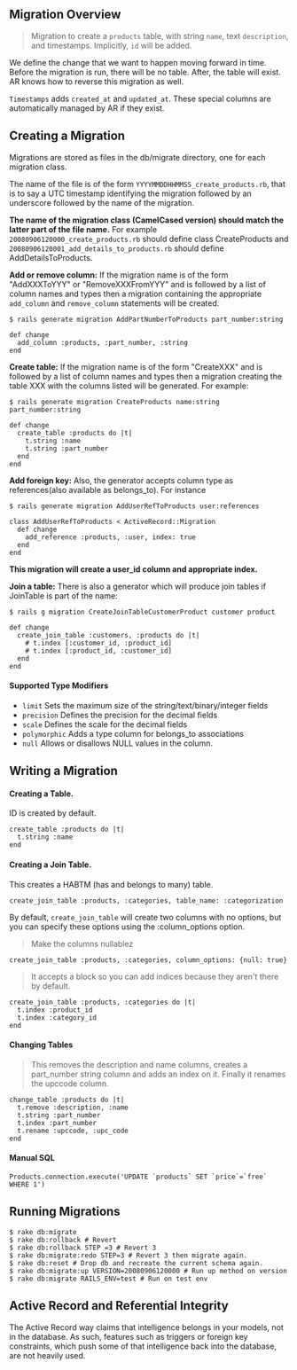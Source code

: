 ## Migration Overview

> Migration to create a `products` table, with string `name`, text `description`, and timestamps. Implicitly, `id` will be added.

We define the change that we want to happen moving forward in time. Before the migration is run, there will be no table. After, the table will exist. AR knows how to reverse this migration as well.

`Timestamps` adds `created_at` and `updated_at`. These special columns are automatically managed by AR if they exist.

## Creating a Migration

Migrations are stored as files in the db/migrate directory, one for each migration class.

The name of the file is of the form `YYYYMMDDHHMMSS_create_products.rb`, that is to say a UTC timestamp identifying the migration followed by an underscore followed by the name of the migration.

__The name of the migration class (CamelCased version) should match the latter part of the file name.__ For example `20080906120000_create_products.rb` should define class CreateProducts and `20080906120001_add_details_to_products.rb` should define AddDetailsToProducts.

__Add or remove column:__ If the migration name is of the form "AddXXXToYYY" or "RemoveXXXFromYYY" and is followed by a list of column names and types then a migration containing the appropriate `add_column` and `remove_column` statements will be created.

    $ rails generate migration AddPartNumberToProducts part_number:string

    def change
      add_column :products, :part_number, :string
    end

__Create table:__ If the migration name is of the form "CreateXXX" and is followed by a list of column names and types then a migration creating the table XXX with the columns listed will be generated. For example:

    $ rails generate migration CreateProducts name:string part_number:string

    def change
      create_table :products do |t|
        t.string :name
        t.string :part_number
      end
    end

__Add foreign key:__ Also, the generator accepts column type as references(also available as belongs_to). For instance

    $ rails generate migration AddUserRefToProducts user:references

    class AddUserRefToProducts < ActiveRecord::Migration
      def change
        add_reference :products, :user, index: true
      end
    end

__This migration will create a user_id column and appropriate index.__

__Join a table:__ There is also a generator which will produce join tables if JoinTable is part of the name:

    $ rails g migration CreateJoinTableCustomerProduct customer product

    def change
      create_join_table :customers, :products do |t|
        # t.index [:customer_id, :product_id]
        # t.index [:product_id, :customer_id]
      end
    end

#### Supported Type Modifiers

- `limit` Sets the maximum size of the string/text/binary/integer fields
- `precision` Defines the precision for the decimal fields
- `scale` Defines the scale for the decimal fields
- `polymorphic` Adds a type column for belongs_to associations
- `null` Allows or disallows NULL values in the column.

## Writing a Migration

#### Creating a Table. 

ID is created by default.

    create_table :products do |t|
      t.string :name
    end

#### Creating a Join Table.

This creates a HABTM (has and belongs to many) table.

    create_join_table :products, :categories, table_name: :categorization

By default, `create_join_table` will create two columns with no options, but you can specify these options using the :column_options option.

> Make the columns nullablez

    create_join_table :products, :categories, column_options: {null: true}

> It accepts a block so you can add indices because they aren't there by default.

    create_join_table :products, :categories do |t|
      t.index :product_id
      t.index :category_id
    end

#### Changing Tables

> This removes the description and name columns, creates a part_number string column and adds an index on it. Finally it renames the upccode column.

    change_table :products do |t|
      t.remove :description, :name
      t.string :part_number
      t.index :part_number
      t.rename :upccode, :upc_code
    end

#### Manual SQL

    Products.connection.execute('UPDATE `products` SET `price`=`free` WHERE 1')

## Running Migrations

    $ rake db:migrate
    $ rake db:rollback # Revert
    $ rake db:rollback STEP =3 # Revert 3
    $ rake db:migrate:redo STEP=3 # Revert 3 then migrate again.
    $ rake db:reset # Drop db and recreate the current schema again.
    $ rake db:migrate:up VERSION=20080906120000 # Run up method on version
    $ rake db:migrate RAILS_ENV=test # Run on test env

## Active Record and Referential Integrity

The Active Record way claims that intelligence belongs in your models, not in the database. As such, features such as triggers or foreign key constraints, which push some of that intelligence back into the database, are not heavily used.